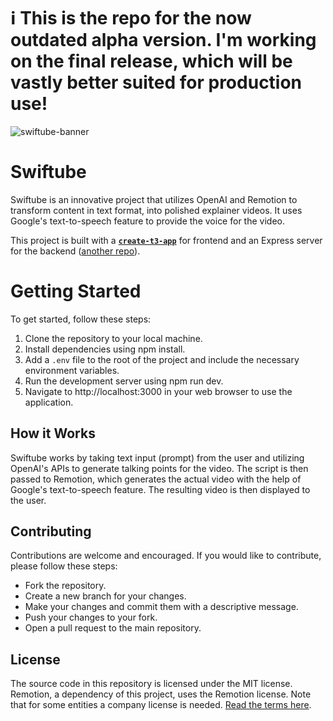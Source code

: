 # ℹ️ This is the repo for the now outdated alpha version. I'm working on the final release, which will be vastly better suited for production use!

![swiftube-banner](https://github.com/thecmdrunner/swiftube-frontend/assets/38887390/c043b912-0054-4289-970d-b95d5d749fd6)

# Swiftube

Swiftube is an innovative project that utilizes OpenAI and Remotion to transform content in text format, into polished explainer videos. It uses Google's text-to-speech feature to provide the voice for the video.

This project is built with a [**`create-t3-app`**](https://create.t3.gg/) for frontend and an Express server for the backend ([another repo](https://github.com/thecmdrunner/swiftube-backend)).

# Getting Started

To get started, follow these steps:

1. Clone the repository to your local machine.
2. Install dependencies using npm install.
3. Add a `.env` file to the root of the project and include the necessary environment variables.
4. Run the development server using npm run dev.
5. Navigate to http://localhost:3000 in your web browser to use the application.

## How it Works

Swiftube works by taking text input (prompt) from the user and utilizing OpenAI's APIs to generate talking points for the video. The script is then passed to Remotion, which generates the actual video with the help of Google's text-to-speech feature. The resulting video is then displayed to the user.

## Contributing

Contributions are welcome and encouraged. If you would like to contribute, please follow these steps:

- Fork the repository.
- Create a new branch for your changes.
- Make your changes and commit them with a descriptive message.
- Push your changes to your fork.
- Open a pull request to the main repository.

## License

The source code in this repository is licensed under the MIT license.
Remotion, a dependency of this project, uses the Remotion license. Note that for some entities a company license is needed. [Read the terms here](https://remotion.dev/license).
